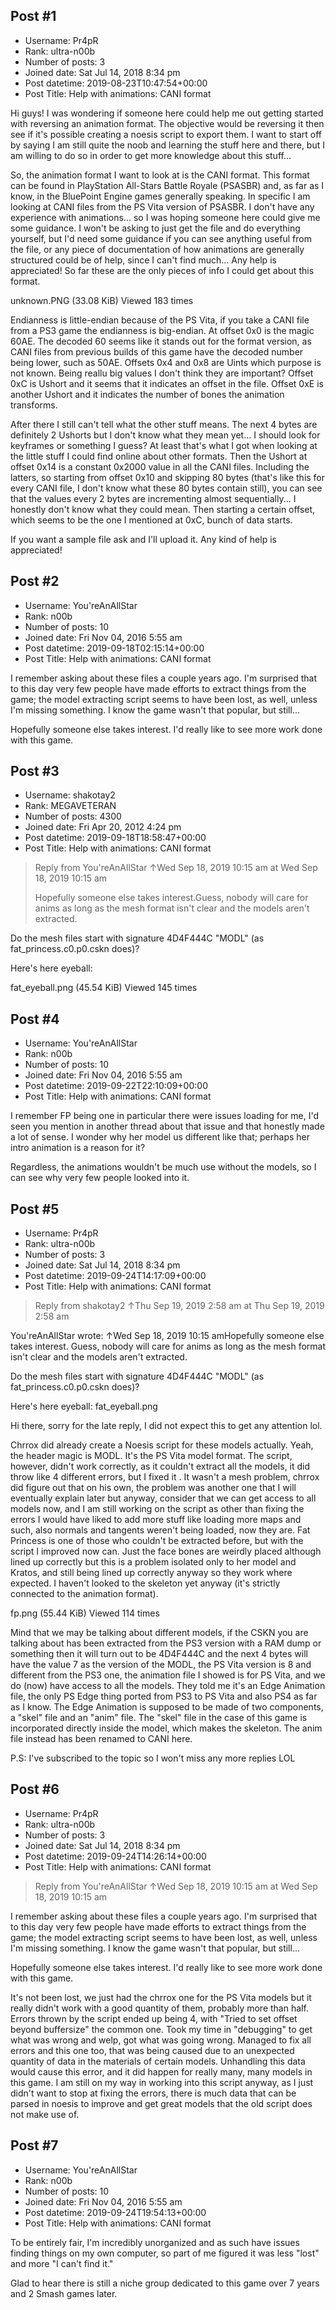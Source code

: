 ## Post #1
- Username: Pr4pR
- Rank: ultra-n00b
- Number of posts: 3
- Joined date: Sat Jul 14, 2018 8:34 pm
- Post datetime: 2019-08-23T10:47:54+00:00
- Post Title: Help with animations: CANI format

Hi guys! I was wondering if someone here could help me out getting started with reversing an animation format. The objective would be reversing it then see if it's possible creating a noesis script to export them. I want to start off by saying I am still quite the noob and learning the stuff here and there, but I am willing to do so in order to get more knowledge about this stuff...

So, the animation format I want to look at is the CANI format. This format can be found in PlayStation All-Stars Battle Royale (PSASBR) and, as far as I know, in the BluePoint Engine games generally speaking. In specific I am looking at CANI files from the PS Vita version of PSASBR. I don't have any experience with animations... so I was hoping someone here could give me some guidance. I won't be asking to just get the file and do everything yourself, but I'd need some guidance if you can see anything useful from the file, or any piece of documentation of how animations are generally structured could be of help, since I can't find much... Any help is appreciated! So far these are the only pieces of info I could get about this format.



unknown.PNG (33.08 KiB) Viewed 183 times



Endianness is little-endian because of the PS Vita, if you take a CANI file from a PS3 game the endianness is big-endian.
At offset 0x0 is the magic 60AE. The decoded 60 seems like it stands out for the format version, as CANI files from previous builds of this game have the decoded number being lower, such as 50AE.
Offsets 0x4 and 0x8 are Uints which purpose is not known. Being reallu big values I don't think they are important?
Offset 0xC is Ushort and it seems that it indicates an offset in the file.
Offset 0xE is another Ushort and it indicates the number of bones the animation transforms.

After there I still can't tell what the other stuff means. The next 4 bytes are definitely 2 Ushorts but I don't know what they mean yet... I should look for keyframes or something I guess? At least that's what I got when looking at the little stuff I could find online about other formats. Then the Ushort at offset 0x14 is a constant 0x2000 value in all the CANI files. Including the latters, so starting from offset 0x10 and skipping 80 bytes (that's like this for every CANI file, I don't know what these 80 bytes contain still), you can see that the values every 2 bytes are incrementing almost sequentially... I honestly don't know what they could mean. Then starting a certain offset, which seems to be the one I mentioned at 0xC, bunch of data starts.

If you want a sample file ask and I'll upload it. Any kind of help is appreciated!
## Post #2
- Username: You'reAnAllStar
- Rank: n00b
- Number of posts: 10
- Joined date: Fri Nov 04, 2016 5:55 am
- Post datetime: 2019-09-18T02:15:14+00:00
- Post Title: Help with animations: CANI format

I remember asking about these files a couple years ago. I'm surprised that to this day very few people have made efforts to extract things from the game; the model extracting script seems to have been lost, as well, unless I'm missing something. I know the game wasn't that popular, but still...

Hopefully someone else takes interest. I'd really like to see more work done with this game.
## Post #3
- Username: shakotay2
- Rank: MEGAVETERAN
- Number of posts: 4300
- Joined date: Fri Apr 20, 2012 4:24 pm
- Post datetime: 2019-09-18T18:58:47+00:00
- Post Title: Help with animations: CANI format

> Reply from You'reAnAllStar ↑Wed Sep 18, 2019 10:15 am at Wed Sep 18, 2019 10:15 am
>
> Hopefully someone else takes interest.Guess, nobody will care for anims as long as the mesh format isn't clear and the models aren't extracted.

Do the mesh files start with signature 4D4F444C "MODL" (as fat_princess.c0.p0.cskn does)?

Here's here eyeball:



fat_eyeball.png (45.54 KiB) Viewed 145 times
## Post #4
- Username: You'reAnAllStar
- Rank: n00b
- Number of posts: 10
- Joined date: Fri Nov 04, 2016 5:55 am
- Post datetime: 2019-09-22T22:10:09+00:00
- Post Title: Help with animations: CANI format

I remember FP being one in particular there were issues loading for me, I'd seen you mention in another thread about that issue and that honestly made a lot of sense. I wonder why her model us different like that; perhaps her intro animation is a reason for it?

Regardless, the animations wouldn't be much use without the models, so I can see why very few people looked into it.
## Post #5
- Username: Pr4pR
- Rank: ultra-n00b
- Number of posts: 3
- Joined date: Sat Jul 14, 2018 8:34 pm
- Post datetime: 2019-09-24T14:17:09+00:00
- Post Title: Help with animations: CANI format

> Reply from shakotay2 ↑Thu Sep 19, 2019 2:58 am at Thu Sep 19, 2019 2:58 am
>
> 
You'reAnAllStar wrote: ↑Wed Sep 18, 2019 10:15 amHopefully someone else takes interest.
Guess, nobody will care for anims as long as the mesh format isn't clear and the models aren't extracted.

Do the mesh files start with signature 4D4F444C "MODL" (as fat_princess.c0.p0.cskn does)?

Here's here eyeball:
fat_eyeball.png

Hi there, sorry for the late reply, I did not expect this to get any attention lol.

Chrrox did already create a Noesis script for these models actually. Yeah, the header magic is MODL. It's the PS Vita model format. The script, however, didn't work correctly, as it couldn't extract all the models, it did throw like 4 different errors, but I fixed it   . It wasn't a mesh problem, chrrox did figure out that on his own, the problem was another one that I will eventually explain later but anyway, consider that we can get access to all models now, and I am still working on the script as other than fixing the errors I would have liked to add more stuff like loading more maps and such, also normals and tangents weren't being loaded, now they are. Fat Princess is one of those who couldn't be extracted before, but with the script I improved now can. Just the face bones are weirdly placed although lined up correctly but this is a problem isolated only to her model and Kratos, and still being lined up correctly anyway so they work where expected. I haven't looked to the skeleton yet anyway (it's strictly connected to the animation format).




fp.png (55.44 KiB) Viewed 114 times



Mind that we may be talking about different models, if the CSKN you are talking about has been extracted from the PS3 version with a RAM dump or something then it will turn out to be 4D4F444C and the next 4 bytes will have the value 7 as the version of the MODL, the PS Vita version is 8 and different from the PS3 one, the animation file I showed is for PS Vita, and we do (now) have access to all the models. They told me it's an Edge Animation file, the only PS Edge thing ported from PS3 to PS Vita and also PS4 as far as I know. The Edge Animation is supposed to be made of two components, a "skel" file and an "anim" file. The "skel" file in the case of this game is incorporated directly inside the model, which makes the skeleton. The anim file instead has been renamed to CANI here.

P.S: I've subscribed to the topic so I won't miss any more replies LOL
## Post #6
- Username: Pr4pR
- Rank: ultra-n00b
- Number of posts: 3
- Joined date: Sat Jul 14, 2018 8:34 pm
- Post datetime: 2019-09-24T14:26:14+00:00
- Post Title: Help with animations: CANI format

> Reply from You'reAnAllStar ↑Wed Sep 18, 2019 10:15 am at Wed Sep 18, 2019 10:15 am
>
> 
I remember asking about these files a couple years ago. I'm surprised that to this day very few people have made efforts to extract things from the game; the model extracting script seems to have been lost, as well, unless I'm missing something. I know the game wasn't that popular, but still...

Hopefully someone else takes interest. I'd really like to see more work done with this game.

It's not been lost, we just had the chrrox one for the PS Vita models but it really didn't work with a good quantity of them, probably more than half. Errors thrown by the script ended up being 4, with "Tried to set offset beyond buffersize" the common one. Took my time in "debugging" to get what was wrong and welp, got what was going wrong. Managed to fix all errors and this one too, that was being caused due to an unexpected quantity of data in the materials of certain models. Unhandling this data would cause this error, and it did happen for really many, many models in this game. I am still on my way in working into this script anyway, as I just didn't want to stop at fixing the errors, there is much data that can be parsed in noesis to improve and get great models that the old script does not make use of.
## Post #7
- Username: You'reAnAllStar
- Rank: n00b
- Number of posts: 10
- Joined date: Fri Nov 04, 2016 5:55 am
- Post datetime: 2019-09-24T19:54:13+00:00
- Post Title: Help with animations: CANI format

To be entirely fair, I'm incredibly unorganized and as such have issues finding things on my own computer, so part of me figured it was less "lost" and more "I can't find it."

Glad to hear there is still a niche group dedicated to this game over 7 years and 2 Smash games later.
